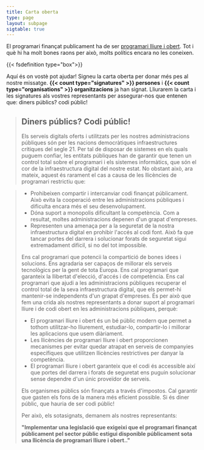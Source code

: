 ```yaml
---
title: Carta oberta
type: page
layout: subpage
sigtable: true
---
```


El programari finançat publicament ha de ser [programari lliure i obert][fs]. Tot i què hi ha molt bones raons per això, molts polítics encara no les coneixen.

{{< fsdefinition type="box">}}

Aquí és on vostè pot ajudar! Signeu la carta oberta per donar més pes al nostre missatge. **{{< count type="signatures" >}} persones** i **{{< count type="organisations" >}} organitzacions** ja han signat. Lliurarem la carta i les signatures als vostres representants per assegurar-nos que entenen que: diners públics? codi públic! 

> ## Diners públics? Codi públic!
> 
> Els serveis digitals oferts i utilitzats per les nostres administracions públiques són per les nacions democràtiques infraestructures crítiques del segle 21. Per tal de disposar de sistemes en els quals puguem confiar, les entitats públiques han de garantir que tenen un control total sobre el programari i els sistemes informàtics, que són el cor de la infraestructura digital del nostre estat. No obstant això, ara mateix, aquest és rarament el cas a causa de les llicències de programari restrictiu que:

> 
> * Prohibeixen compartir i intercanviar codi finançat públicament. Això evita la cooperació entre les administracions públiques i dificulta encara més el seu desenvolupament.
> * Dóna suport a monopolis dificultant la competència. Com a resultat, moltes administracions depenen d'un grapat d'empreses.
> * Representen una amenaça per a la seguretat de la nostra infraestructura digital en prohibir l'accés al codi font. Això fa que tancar portes del darrera i solucionar forats de seguretat sigui extremadament difícil, si no del tot impossible.
>
> Ens cal programari que potencii la compartició de bones idees i solucions. Ens agradaria ser capaços de millorar els serveis tecnològics per la gent de tota Europa. Ens cal programari que garanteix la llibertat d'elecció, d'accés i de competència. Ens cal programari que ajudi a les administracions públiques recuperar el control total de la seva infraestructura digital, que els permet-hi mantenir-se independents d'un grapat d'empreses. És per això que fem una crida als nostres representants a donar suport al programari lliure i de codi obert en les administracions públiques, perquè:
> 
> * El programari lliure i obert és un bé públic modern que permet a tothom utilitzar-ho lliurement, estudiar-lo, compartir-lo i millorar les aplicacions que usem diàriament. 
> * Les llicències de programari lliure i obert proporcionen mecanismes per evitar quedar atrapat en serveis de companyies específiques que utilitzen llicències restrictives per danyar la competència.
> *  El programari lliure i obert garanteix que el codi és accessible així que portes del darrera i forats de seguretat ens puguin solucionar sense dependre d'un únic proveïdor de serveis. 
> 
> Els organismes públics són finançats a través d'impostos. Cal garantir que gasten els fons de la manera més eficient possible. Si és diner públic, que hauria de ser codi públic! 
> 
> Per això, els sotasignats, demanem als nostres representants:
> 
> **"Implementar una legislació que exigeixi que el programari finançat públicament pel sector públic estigui disponible públicament sota una llicència de programari lliure i obert.."**

[fs]: https://fsfe.org/freesoftware/basics/summary.html "El programari lliure dóna el dret a tothom a utilitzar, estudiar, compartir i millorar el programari. Aquest dret ajuda a recolzar altres llibertats fonamentals com la llibertat d'expressió, premsa o privadesa.."
